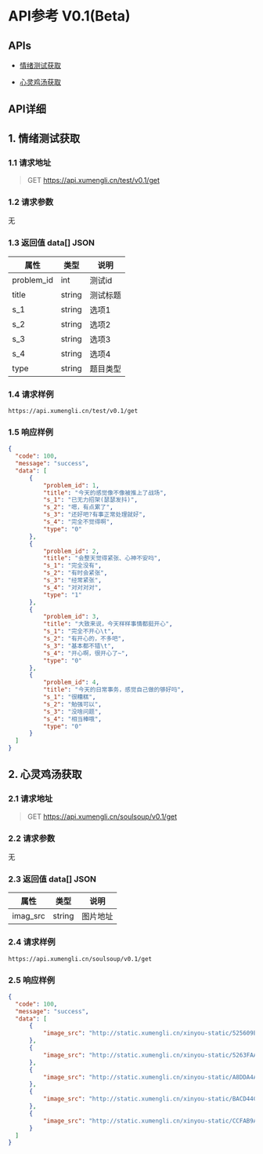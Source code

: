 # API参考 V0.1(Beta)
## APIs
 * [情绪测试获取](https://github.com/2019internetplus/mini-program-server/blob/master/api_v0.1.md#1-情绪测试获取)

 * [心灵鸡汤获取](https://github.com/2019internetplus/mini-program-server/blob/master/api_v0.1.md#2-心灵鸡汤获取)
 
 

## API详细 
## 1. 情绪测试获取
  ### 1.1 请求地址
  
  > GET https://api.xumengli.cn/test/v0.1/get
  ### 1.2 请求参数
  
  无
  
  ### 1.3 返回值 data[] JSON
  
  | 属性 | 类型 |  说明|
  |------|-----|------|
  | problem_id | int | 测试id|
  | title| string | 测试标题|
  | s_1 | string | 选项1|
  | s_2 | string | 选项2|
  | s_3 | string | 选项3|
  | s_4 | string |选项4 |
  |type | string | 题目类型|


  ### 1.4 请求样例
  ```http
  https://api.xumengli.cn/test/v0.1/get
  
  ```
  ### 1.5 响应样例 
  
  ```json
  {
    "code": 100,
    "message": "success",
    "data": [
        {
            "problem_id": 1,
            "title": "今天的感觉像不像被推上了战场",
            "s_1": "已无力招架(瑟瑟发抖)",
            "s_2": "嗯，有点累了",
            "s_3": "还好吧?有事正常处理就好",
            "s_4": "完全不觉得啊",
            "type": "0"
        },
        {
            "problem_id": 2,
            "title": "会整天觉得紧张、心神不安吗",
            "s_1": "完全没有",
            "s_2": "有时会紧张",
            "s_3": "经常紧张",
            "s_4": "对对对对",
            "type": "1"
        },
        {
            "problem_id": 3,
            "title": "大致来说，今天样样事情都挺开心",
            "s_1": "完全不开心\t",
            "s_2": "有开心的，不多吧",
            "s_3": "基本都不错\t",
            "s_4": "开心啊，很开心了~",
            "type": "0"
        },
        {
            "problem_id": 4,
            "title": "今天的日常事务，感觉自己做的够好吗",
            "s_1": "很糟糕",
            "s_2": "勉强可以",
            "s_3": "没啥问题",
            "s_4": "相当棒哦",
            "type": "0"
        }
    ]
  }
  ```

## 2. 心灵鸡汤获取
  ### 2.1 请求地址
  
  > GET https://api.xumengli.cn/soulsoup/v0.1/get
  ### 2.2 请求参数
  
  无
  
  ### 2.3 返回值 data[] JSON
  
  | 属性 | 类型 |  说明|
  |------|-----|------|
  | imag_src| string | 图片地址|


  ### 2.4 请求样例
  ```http
  https://api.xumengli.cn/soulsoup/v0.1/get
  
  ```
  ### 2.5 响应样例 
  
  ```json
  {
    "code": 100,
    "message": "success",
    "data": [
        {
            "image_src": "http://static.xumengli.cn/xinyou-static/525609E96E5BE4B2C879DB93AD9D481F.jpg"
        },
        {
            "image_src": "http://static.xumengli.cn/xinyou-static/5263FAAE6DA386CF36AAC8486B5F2209.jpg"
        },
        {
            "image_src": "http://static.xumengli.cn/xinyou-static/A8DDA4A74B65B685097E12C3E9605684.jpg"
        },
        {
            "image_src": "http://static.xumengli.cn/xinyou-static/BACD44C6B81D6324D1F4432B735ECFF7.jpg"
        },
        {
            "image_src": "http://static.xumengli.cn/xinyou-static/CCFAB9AB0626E0DE265615437A03D9DC.jpg"
        }
    ]
}
  ```
